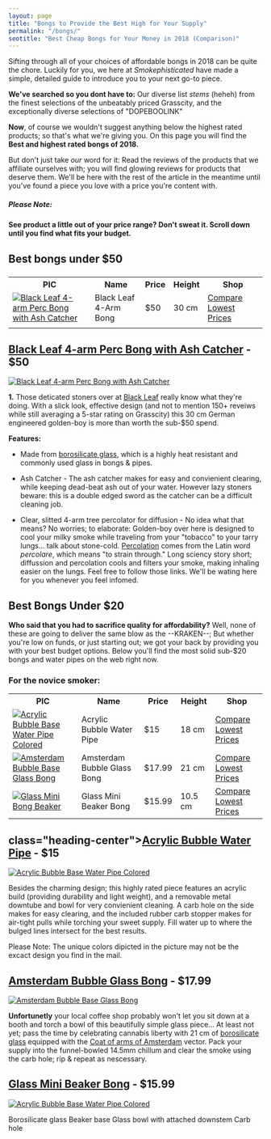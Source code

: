 ```yaml
---
layout: page
title: "Bongs to Provide the Best High for Your Supply" 
permalink: "/bongs/"
seotitle: "Best Cheap Bongs for Your Money in 2018 (Comparison)"
---
```


Sifting through all of your choices of affordable bongs in 2018 can be quite the chore. Luckily for you, we here at *Smokephisticated* have made a simple, detailed guide to introduce you to your next go-to piece.

**We've searched so you dont have to:**
Our diverse list *stems* (heheh) from the finest selections of the unbeatably priced <a target="_blank" hrefs="http://affiliates.grasscity.com/shop/clickthru.cgi?id=Smokephisticated&page=https://www.grasscity.com/us_en/">Grasscity</a>, and the exceptionally diverse selections of "DOPEBOOLINK" 

**Now**, of course we wouldn't suggest anything below the highest rated products; so that's what we're giving you. 
On this page you will find the **Best and highest rated bongs of 2018.** 

But don't just take *our* word for it:
Read the reviews of the products that we affiliate ourselves with; you will find glowing reviews for products that deserve them. We'll be here with the rest of the article in the meantime until you've found a piece you love with a price you're content with.


<h5 class="heading-center">Please Note:</h5> 
<h4 class="heading-center">See product a little out of your price range? Don't sweat it. Scroll down until you find what fits your budget.</h4>

<h2 class="heading center" >Best bongs under $50</h2> 


<h3 clas="heading center" >

<table class="basic-table">
	<tr>
		<th>PIC</th>
		<th>Name</th>
		<th>Price</th>
		<th>Height</th>
		<th>Shop</th>
	</tr>
	<tr>
		<td><a target="_blank" href="http://affiliates.grasscity.com/shop/clickthru.cgi?id=Smokephisticated&page=https://www.grasscity.com/us_en/black-leaf-4-arm-perc-bong-with-ash-catcher-blue.html"><img alt="Black Leaf 4-arm Perc Bong with Ash Catcher" class="table-image" src="/img/bongs/4-arm.png" /></a></td>
		<td>Black Leaf 4-Arm Bong</td>
		<td>$50</td>
		<td>30 cm</td>
		<td><a class="big-button" target="_blank" href="http://affiliates.grasscity.com/shop/clickthru.cgi?id=Smokephisticated&page=https://www.grasscity.com/us_en/black-leaf-4-arm-perc-bong-with-ash-catcher-blue.html">Compare Lowest Prices</a></td>
	</tr>
	<tr>
		<td></td>
	</tr>
</table>


<h2 class="heading-center"><a href="http://affiliates.grasscity.com/shop/clickthru.cgi?id=Smokephisticated&page=https://www.grasscity.com/us_en/black-leaf-4-arm-perc-bong-with-ash-catcher-blue.html" target="_blank">Black Leaf 4-arm Perc Bong with Ash Catcher</a> - $50</h2>

<a target="_blank" href="http://affiliates.grasscity.com/shop/clickthru.cgi?id=Smokephisticated&page=https://www.grasscity.com/us_en/black-leaf-4-arm-perc-bong-with-ash-catcher-blue.html"><img alt="Black Leaf 4-arm Perc Bong with Ash Catcher" class="img-middle" src="/img/bongs/4-arm.png" /></a>

**1.** Those deticated stoners over at <a target="_blank" href="https://www.grasscity.com/us_en/brands/black-leaf-glass">Black Leaf</a> really know what they're doing. 
With a slick look, effective design (and not to mention 150+ reveiws while still averaging a 5-star rating on Grasscity) this 30 cm German engineered golden-boy is more than worth the sub-$50 spend.

**Features:**

* Made from <a target="_blank" href="https://apaviata.com/advantages-of-borosilicate-glass">borosilicate glass</a>, which is a highly heat resistant and commonly used glass in bongs & pipes.

* Ash Catcher - The ash catcher makes for easy and convienient clearing, while keeping dead-beat ash out of your water. However lazy stoners beware: this is a double edged sword as the catcher can be a difficult cleaning job.

 * Clear, slitted 4-arm tree percolator for diffusion - No idea what that means? No worries; to elaborate: 
 Golden-boy over here is designed to cool your milky smoke while traveling from your "tobacco" to your tarry lungs... talk about stone-cold. 
 <a target="_blank" href="(https://herb.co/marijuana/news/what-are-percolators-and-how-do-they-help)" >Percolation</a> comes from the Latin word *percolare*, which means "to strain through." 
 Long sciency story short; diffussion and percolation cools and filters your smoke, making inhaling easier on the lungs. Feel free to follow those links. We'll be wating here for you whenever you feel infomed.


<h2 class="heading-center">Best Bongs Under $20</h2>

**Who said that you had to sacrifice quality for affordability?** 
Well, none of these are going to deliver the same blow as the --KRAKEN--; But whether you're low on funds, or just starting out; we got your back by providing you with your best budget options. 
Below you'll find the most solid sub-$20 bongs and water pipes on the web right now.

<h3 class="heading-center">For the novice smoker:</h3>

<table class="basic-table">
	<tr>
		<th>PIC</th>
		<th>Name</th>
		<th>Price</th>
		<th>Height</th>
		<th>Shop</th>
	</tr>
	<tr>
		<td><a target="_blank" href="http://affiliates.grasscity.com/shop/clickthru.cgi?id=Smokephisticated&page=https://www.grasscity.com/us_en/acrylic-bubble-base-water-pipe-colored-18cm.html"><img alt="Acrylic Bubble Base Water Pipe Colored" class="table-image" src="/img/bongs/Acrylic-Bubble-Base-Water-Pipe-Colored.png" /></a></td>
		<td>Acrylic Bubble Water Pipe</td>
		<td>$15</td>
		<td>18 cm</td>
		<td><a class="big-button" target="_blank" href="http://affiliates.grasscity.com/shop/clickthru.cgi?id=Smokephisticated&page=https://www.grasscity.com/us_en/acrylic-bubble-base-water-pipe-colored-18cm.html">Compare Lowest Prices</a></td>
	</tr>
	<tr>
		<td><a target="_blank" href="http://affiliates.grasscity.com/shop/clickthru.cgi?id=Smokephisticated&page=https://www.grasscity.com/us_en/amsterdam-bubble-base-glass-tube-21cm.html"><img alt="Amsterdam Bubble Base Glass Bong" class="table-image" src="/img/bongs/Amsterdam-Bubble-Base-Glass-Bong.png" /></a></td> 
		<td>Amsterdam Bubble Glass Bong</td>
		<td>$17.99</td>
		<td>21 cm</td>
		<td><a class="big-button" target="_blank" href="http://affiliates.grasscity.com/shop/clickthru.cgi?id=Smokephisticated&page=https://www.grasscity.com/us_en/amsterdam-bubble-base-glass-tube-21cm.html">Compare Lowest Prices</a></td>
	</tr>
	<tr>
		<td><a target="_blank" href="http://affiliates.grasscity.com/shop/clickthru.cgi?id=Smokephisticated&page=https://www.grasscity.com/us_en/glass-mini-beaker-bong.html"><img alt="Glass Mini Bong Beaker" alt="Glass Mini Beaker Bong" class="table-image" src="/img/bongs/glass-mini-beaker-bong.png" /></a></td>
		<td>Glass Mini Beaker Bong</td>
		<td>$15.99</td>
		<td>10.5 cm</td>
		<td><a class="big-button" target="_blank" href="http://affiliates.grasscity.com/shop/clickthru.cgi?id=Smokephisticated&page=https://www.grasscity.com/us_en/glass-mini-beaker-bong.html">Compare Lowest Prices</a></td>
	</tr>
</table>



<h2> class="heading-center"><a href="http://affiliates.grasscity.com/shop/clickthru.cgi?id=https://www.grasscity.com/us_en/acrylic-bubble-base-water-pipe-colored-18cm.html" target="_blank">Acrylic Bubble Water Pipe</a> - $15</h2>

<a target="_blank" href="http://affiliates.grasscity.com/shop/clickthru.cgi?id=Smokephisticated&page=https://www.grasscity.com/us_en/acrylic-bubble-base-water-pipe-colored-18cm.html"><img alt="Acrylic Bubble Base Water Pipe Colored" class="img-middle" src="/img/bongs/Acrylic-Bubble-Base-Water-Pipe-Colored.png" /></a>

Besides the charming design; this highly rated piece features an acrylic build (providing durability and light weight), and a removable metal downtube and bowl for very convienient cleaning. A carb hole on the side makes for easy clearing, and the included rubber carb stopper makes for air-tight pulls while torching your sweet supply. Fill water up to where the bulged lines intersect for the best results.

Please Note: The unique colors dipicted in the picture may not be the excact design you find in the mail.

<h2 class="heading-center"><a href="http://affiliates.grasscity.com/shop/clickthru.cgi?id=Smokephisticated&page=https://www.grasscity.com/us_en/amsterdam-bubble-base-glass-tube-21cm.html" target="_blank">Amsterdam Bubble Glass Bong</a> - $17.99</h2>

<a target="_blank" href="http://affiliates.grasscity.com/shop/clickthru.cgi?id=Smokephisticated&page=https://www.grasscity.com/us_en/amsterdam-bubble-base-glass-tube-21cm.html"><img alt="Amsterdam Bubble Base Glass Bong" class="img-middle" src="/img/bongs/Amsterdam-Bubble-Base-Glass-Bong.png"/></a>

**Unfortunetly** your local coffee shop probably won't let you sit down at a booth and torch a bowl of this beautifully simple glass piece... At least not yet; pass the time by celebrating cannabis liberty with 21 cm of <a target="_blank" href="https://apaviata.com/advantages-of-borosilicate-glass">borosilicate glass</a> equipped with the <a target="_blank" href="https://en.wikipedia.org/wiki/Coat_of_arms_of_Amsterdam">Coat of arms of Amsterdam</a> vector. Pack your supply into the funnel-bowled 14.5mm chillum and clear the smoke using the carb hole; rip & repeat as nescessary.

<h2 class="heading-center"> <a  href="http://affiliates.grasscity.com/shop/clickthru.cgi?id=Smokephisticated&page=https://www.grasscity.com/us_en/glass-mini-beaker-bong.html" target="_blank">Glass Mini Beaker Bong</a> - $15.99</h2>

<a target="_blank" href="http://affiliates.grasscity.com/shop/clickthru.cgi?id=Smokephisticated&page=https://www.grasscity.com/us_en/glass-mini-beaker-bong.html"><img alt="Acrylic Bubble Base Water Pipe Colored" class="img-middle" src="/img/bongs/Glass-Mini-Beaker-Bong.png" /></a>


Borosilicate glass
Beaker base
Glass bowl with attached downstem
Carb hole
